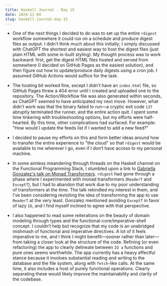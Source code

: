 ```yaml
---
title: Haskell Journal - Day 15
date: 2024-11-04
slug: haskell-journal-day-15
---
```


- One of the next things I decided to do was to set up the entire `rdigest` workflow somewhere it could run on a schedule and produce digest files as output. I didn’t think much about this initially; I simply discussed with ChatGPT the shortest and easiest way to host the digest files (just plain HTML with some in-built styling). My thought process was to work backward: first, get the digest HTML files hosted and served from somewhere (I decided on GitHub Pages as the easiest solution), and then figure out how to update/produce daily digests using a cron job. I assumed GitHub Actions would suffice for the task.

- The hosting bit worked fine, except I didn’t have an `index.html` file, so GitHub Pages threw a 404 error until I created and uploaded one to the repository. The Action/Workflow file was also generated within seconds, as ChatGPT seemed to have anticipated my next move. However, what didn’t work was that the binary failed to run—a cryptic exit code `137` abruptly terminated the runner, and the entire action quit. I spent some time tinkering with troubleshooting options, but my efforts were half-hearted. By this time, other complications had surfaced. For example: "How would I update the feeds list if I wanted to add a new feed?"

- I decided to pause my efforts on this and form better ideas around how to transfer the entire experience to "the cloud" so that `rdigest` would be available to me wherever I go, even if I don’t have access to my personal machine.

- In some aimless meandering through threads on the Haskell channel on the Functional Programming Slack, I stumbled upon a link to [Gabriella Gonzalez's talk on Monad Transformers](https://www.youtube.com/watch?v=w9ExsWcoXPs&ab_channel=OST%E2%80%93OstschweizerFachhochschule). `rdigest` had gone through a phase where I experimented with monad transformers (`ReaderT` and `ExceptT`), but I had to abandon that work due to my poor understanding of transformers at the time. The talk rekindled my interest in them, and I’ve been considering revisiting the idea of transforming the app to use `ReaderT` at the very least. Gonzalez mentioned avoiding `ExceptT` in favor of lazy `IO`, and I find myself inclined to agree with that perspective.

- I also happened to read some reiterations on the beauty of domain modeling through types and the functional-core/imperative-shell concept. I couldn’t help but recognize that my code is an unabridged mishmash of functional and imperative directives. A lot of it feels imperative to me, and I think I might benefit—sooner rather than later—from taking a closer look at the structure of the code. Refining (or even refactoring) the app to clearly delineate between `IO a` functions and pure ones seems worthwhile. The app currently has a heavy effectful stance because it involves substantial reading and writing to the database and the file system, along with `fetch`-like calls. At the same time, it also includes a host of purely functional operations. Clearly separating these would likely improve the maintainability and clarity of the codebase.
